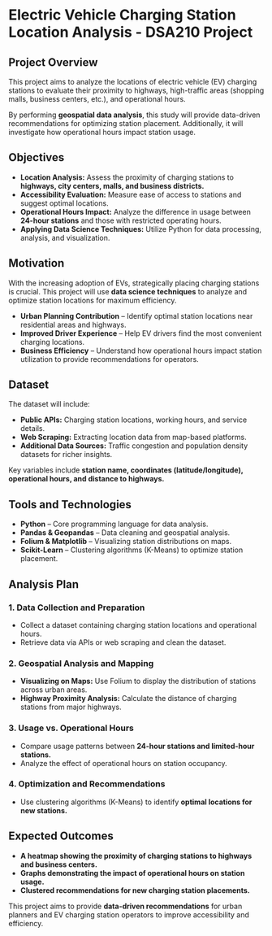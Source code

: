 # Electric Vehicle Charging Station Location Analysis - DSA210 Project

## **Project Overview**
This project aims to analyze the locations of electric vehicle (EV) charging stations to evaluate their proximity to highways, high-traffic areas (shopping malls, business centers, etc.), and operational hours.

By performing **geospatial data analysis**, this study will provide data-driven recommendations for optimizing station placement. Additionally, it will investigate how operational hours impact station usage.

## **Objectives**
- **Location Analysis:** Assess the proximity of charging stations to **highways, city centers, malls, and business districts.**  
- **Accessibility Evaluation:** Measure ease of access to stations and suggest optimal locations.  
- **Operational Hours Impact:** Analyze the difference in usage between **24-hour stations** and those with restricted operating hours.  
- **Applying Data Science Techniques:** Utilize Python for data processing, analysis, and visualization.  

## **Motivation**
With the increasing adoption of EVs, strategically placing charging stations is crucial. This project will use **data science techniques** to analyze and optimize station locations for maximum efficiency.

- **Urban Planning Contribution** – Identify optimal station locations near residential areas and highways.  
- **Improved Driver Experience** – Help EV drivers find the most convenient charging locations.  
- **Business Efficiency** – Understand how operational hours impact station utilization to provide recommendations for operators.  

## **Dataset**
The dataset will include:
- **Public APIs:** Charging station locations, working hours, and service details.  
- **Web Scraping:** Extracting location data from map-based platforms.  
- **Additional Data Sources:** Traffic congestion and population density datasets for richer insights.  

Key variables include **station name, coordinates (latitude/longitude), operational hours, and distance to highways.**

## **Tools and Technologies**
- **Python** – Core programming language for data analysis.  
- **Pandas & Geopandas** – Data cleaning and geospatial analysis.  
- **Folium & Matplotlib** – Visualizing station distributions on maps.  
- **Scikit-Learn** – Clustering algorithms (K-Means) to optimize station placement.  

## **Analysis Plan**
### **1. Data Collection and Preparation**
- Collect a dataset containing charging station locations and operational hours.  
- Retrieve data via APIs or web scraping and clean the dataset.  

### **2. Geospatial Analysis and Mapping**
- **Visualizing on Maps:** Use Folium to display the distribution of stations across urban areas.  
- **Highway Proximity Analysis:** Calculate the distance of charging stations from major highways.  

### **3. Usage vs. Operational Hours**
- Compare usage patterns between **24-hour stations and limited-hour stations.**  
- Analyze the effect of operational hours on station occupancy.  

### **4. Optimization and Recommendations**
- Use clustering algorithms (K-Means) to identify **optimal locations for new stations.**  

## **Expected Outcomes**
- **A heatmap showing the proximity of charging stations to highways and business centers.**  
- **Graphs demonstrating the impact of operational hours on station usage.**  
- **Clustered recommendations for new charging station placements.**  

This project aims to provide **data-driven recommendations** for urban planners and EV charging station operators to improve accessibility and efficiency.
